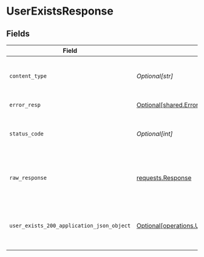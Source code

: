 # UserExistsResponse


## Fields

| Field                                                                                                            | Type                                                                                                             | Required                                                                                                         | Description                                                                                                      |
| ---------------------------------------------------------------------------------------------------------------- | ---------------------------------------------------------------------------------------------------------------- | ---------------------------------------------------------------------------------------------------------------- | ---------------------------------------------------------------------------------------------------------------- |
| `content_type`                                                                                                   | *Optional[str]*                                                                                                  | :heavy_check_mark:                                                                                               | HTTP response content type for this operation                                                                    |
| `error_resp`                                                                                                     | [Optional[shared.ErrorResp]](undefined/models/shared/errorresp.md)                                               | :heavy_minus_sign:                                                                                               | Internal Server Error                                                                                            |
| `status_code`                                                                                                    | *Optional[int]*                                                                                                  | :heavy_check_mark:                                                                                               | HTTP response status code for this operation                                                                     |
| `raw_response`                                                                                                   | [requests.Response](https://requests.readthedocs.io/en/latest/api/#requests.Response)                            | :heavy_minus_sign:                                                                                               | Raw HTTP response; suitable for custom response parsing                                                          |
| `user_exists_200_application_json_object`                                                                        | [Optional[operations.UserExists200ApplicationJSON]](undefined/models/operations/userexists200applicationjson.md) | :heavy_minus_sign:                                                                                               | Returned whether the user exists in the portal or not successfully.                                              |